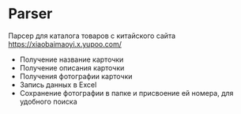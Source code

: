# Parser
Парсер для каталога товаров с китайского сайта https://xiaobaimaoyi.x.yupoo.com/
- Получение название карточки
- Получение описания карточки
- Получения фотографии карточки
- Запись данных в Excel 
- Сохранение фотографии в папке и присвоение ей номера, для удобного поиска
